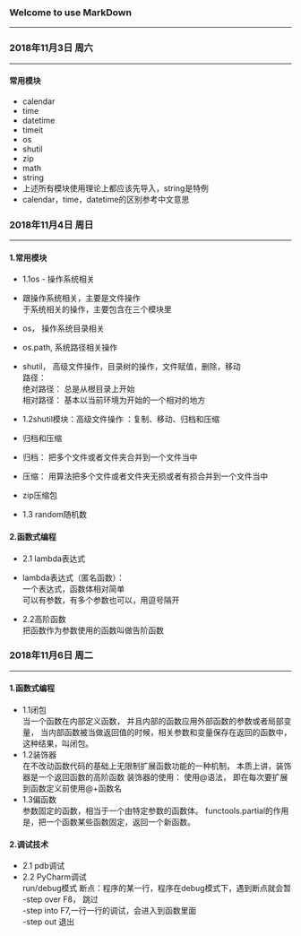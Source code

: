 ### Welcome to use MarkDown  
---

### 2018年11月3日 周六   
---  
#### 常用模块   
- calendar  
- time  
- datetime  
- timeit  
- os  
- shutil  
- zip  
- math   
- string   
- 上述所有模块使用理论上都应该先导入，string是特例     
- calendar，time，datetime的区别参考中文意思     

### 2018年11月4日 周日  
---  
#### 1.常用模块  
- 1.1os - 操作系统相关  
- 跟操作系统相关，主要是文件操作    
    于系统相关的操作，主要包含在三个模块里   
- os， 操作系统目录相关      
- os.path, 系统路径相关操作      
- shutil， 高级文件操作，目录树的操作，文件赋值，删除，移动   
    路径：   
    绝对路径： 总是从根目录上开始   
    相对路径： 基本以当前环境为开始的一个相对的地方   

- 1.2shutil模块：高级文件操作 ：复制、移动、归档和压缩
- 归档和压缩  
- 归档： 把多个文件或者文件夹合并到一个文件当中
- 压缩： 用算法把多个文件或者文件夹无损或者有损合并到一个文件当中
- zip压缩包  

- 1.3 random随机数   
  
#### 2.函数式编程  
- 2.1 lambda表达式    
- lambda表达式（匿名函数）：  
    一个表达式，函数体相对简单      
    可以有参数，有多个参数也可以，用逗号隔开   

- 2.2高阶函数    
    把函数作为参数使用的函数叫做告阶函数   
  
  
   
### 2018年11月6日  周二   
---  
#### 1.函数式编程  
- 1.1闭包    
   当一个函数在内部定义函数，
   并且内部的函数应用外部函数的参数或者局部变量，
   当内部函数被当做返回值的时候，相关参数和变量保存在返回的函数中，这种结果，叫闭包。  
- 1.2装饰器    
    在不改动函数代码的基础上无限制扩展函数功能的一种机制，
    本质上讲，装饰器是一个返回函数的高阶函数
    装饰器的使用： 使用@语法， 即在每次要扩展到函数定义前使用@+函数名
- 1.3偏函数    
     参数固定的函数，相当于一个由特定参数的函数体。
  functools.partial的作用是，把一个函数某些函数固定，返回一个新函数。   
  
#### 2.调试技术   
- 2.1 pdb调试  
- 2.2 PyCharm调试      
   run/debug模式
      断点：程序的某一行，程序在debug模式下，遇到断点就会暂  
     -step over F8， 跳过   
     -step into F7,一行一行的调试，会进入到函数里面   
     -step out 退出    



